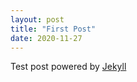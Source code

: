 ```yaml
---
layout: post
title: "First Post"
date: 2020-11-27
---
```


Test post powered by [Jekyll](http://jekyllrb.com)
